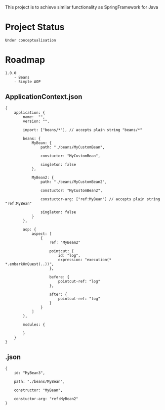 This project is to achieve similar functionality as SpringFramework for Java

# Project Status

	Under conceptualisation

# Roadmap

	1.0.0
		- Beans
		- Simple AOP

## ApplicationContext.json

	{
		application: {
			name:  "",
			version: "",

			import: ["beans/*"], // accepts plain string "beans/*"

			beans: {
				MyBean: {
					path: "./beans/MyCustomBean",

					constuctor: "MyCustomBean",

					singleton: false
				},

				MyBean2: {
					path: "./beans/MyCustomBean2",

					constuctor: "MyCustomBean2",

					constuctor-arg: ["ref:MyBean"] // accepts plain string "ref:MyBean"

					singleton: false
				}
			},

			aop: {
				aspect: [
					{
						ref: "MyBean2"

						pointcut: {
							id: "log",
							expression: "execution(* *.embarkOnQuest(..))",
						},

						before: {
							pointcut-ref: "log"
						},

						after: {
							pointcut-ref: "log"
						}
					}
				]
			},

			modules: {

			}
		}
	}

## <Bean File>.json

	{
		id: "MyBean3",

		path: "./beans/MyBean",

		constructor: "MyBean",

		constuctor-arg: "ref:MyBean2"
	}